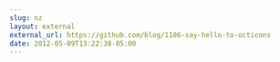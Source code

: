 ```yaml
---
slug: nz
layout: external
external_url: https://github.com/blog/1106-say-hello-to-octicons
date: 2012-05-09T13:22:38-05:00
---
```

